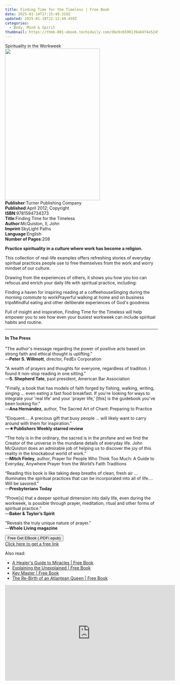 ```yaml
---
title: Finding Time for the Timeless | Free Book
date: 2025-01-14T17:15:49.319Z
updated: 2025-01-18T22:13:49.459Z
categories:
  - Body, Mind & Spirit
thumbnail: https://thmb-001-ebook.techidaily.com/dbe9c6590139a84f4e5245f5a59d1de1212f65cf3f6043399457c9995711c55b.jpg
---
```

<main id="book-container">
  <div class="flex flex-col">
    <div class="book-brief flex-1 py-6 px-4 sm:p-6 md:py-10 md:px-8">
      <!-- brief-->
      <div class="book-brief-main">Spirituality in the Workweek</div>
    </div>
    <div
      class="book-meta-info flex-1 grid gap-4 col-start-1 col-end-3 row-start-1 sm:mb-6 sm:grid-cols-4 lg:gap-6 lg:col-start-2 lg:row-end-6 lg:row-span-6 lg:mb-0"
    >
      <div
        class="book-meta-info-left place-content-center mt-4 p-4 text-sm leading-6 col-start-2 col-span-2 dark:text-slate-400"
      >
        <img
          class="w-full h-500 object-cover rounded-lg sm:h-255 sm:col-span-2 lg:col-span-full"
          src="https://img-001-ebook.techidaily.com/956df95bb37408bacc013ed243636a986c207ce88d8bd6424de94578eceace23.jpg"
          alt=""
          width="312"
          height="500"
        />
      </div>
      <div
        class="book-meta-info-right mt-2 col-start-1 row-start-2 col-span-3 self-center"
      >
        <!-- meta data  -->
        <div class="flex flex-col px-4 md:px-8">
          <div class="flex-1">
            <strong>Publisher</strong>:<span class="px-2"
              >Turner Publishing Company</span
            >
          </div>
          <div class="flex-1">
            <strong>Published</strong>:<span class="px-2"
              >April 2012; Copyright</span
            >
          </div>
          <div class="flex-1">
            <strong>ISBN</strong>:<span class="px-2">9781594734373</span>
          </div>
          <div class="flex-1">
            <strong>Title</strong>:<span class="px-2"
              >Finding Time for the Timeless</span
            >
          </div>
          <div class="flex-1">
            <strong>Author</strong>:<span class="px-2"
              >McQuiston, II, John</span
            >
          </div>
          <div class="flex-1">
            <strong>Imprint</strong>:<span class="px-2">SkyLight Paths</span>
          </div>
          <div class="flex-1">
            <strong>Language</strong>:<span class="px-2">English</span>
          </div>
          <div class="flex-1">
            <strong>Number of Pages</strong>:<span class="px-2">208</span>
          </div>
        </div>
      </div>
    </div>
    <div class="book-description flex-1 py-6 px-4 sm:p-6 md:py-10 md:px-8">
      <div class="book-description-main">
        <div accordion-content="" id="description">
          <p>
            <strong
              >Practice spirituality in a culture where work has become a
              religion.</strong
            >
          </p>
          <p>
            This collection of real-life examples offers refreshing stories of
            everyday spiritual practices people use to free themselves from the
            work and worry mindset of our culture.
          </p>
          <p>
            Drawing from the experiences of others, it shows you how you too can
            refocus and enrich your daily life with spiritual practice,
            including:
          </p>
          Finding a haven for inspiring reading at a coffeehouseSinging during
          the morning commute to workPrayerful walking at home and on business
          tripsMindful eating and other deliberate experiences of God's goodness
          <p>
            Full of insight and inspiration, Finding Time for the Timeless will
            help empower you to see how even your busiest workweek can include
            spiritual habits and routine.
          </p>
        </div>
      </div>
    </div>
    <div class="book-excerpts flex-1 py-6 px-4 sm:p-6 md:py-10 md:px-8">
      <!-- excerpts-->
      <div class="book-excerpts-main">
        <hr />
        <h4 class="placeholder placeholder-heading">
          <span>In The Press</span>
        </h4>
        <p></p>
        <p>
          "The author's message regarding the power of positive acts based on
          strong faith and ethical thought is uplifting."<br />—<strong
            >Peter S. Willmott</strong
          >, director, FedEx Corporation
        </p>
        <p>
          "A wealth of prayers and thoughts for everyone, regardless of
          tradition. I found it non-stop reading in one sitting."<br />—<strong
            >S. Shepherd Tate</strong
          >, past president, American Bar Association
        </p>
        <p>
          "Finally, a book that has models of faith forged by fishing, walking,
          writing, singing ... even eating a fast food breakfast. If you're
          looking for ways to integrate your 'real life' and your 'prayer life,’
          [this] is the guidebook you’ve been looking for."<br />—<strong
            >Ana Hernández</strong
          >, author, The Sacred Art of Chant: Preparing to Practice
        </p>
        <p>
          “Eloquent.... A precious gift that busy people ... will likely want to
          carry around with them for inspiration.”<br /><strong
            >—★Publishers Weekly starred review</strong
          >
        </p>
        <p>
          “The holy is in the ordinary, the sacred is in the profane and we find
          the Creator of the universe in the mundane details of everyday life.
          John McQuiston does an admirable job of helping us to discover the joy
          of this reality in the knockabout world of work.”<br />—<strong
            >Mitch Finley</strong
          >, author, Prayer for People Who Think Too Much: A Guide to Everyday,
          Anywhere Prayer from the World’s Faith Traditions
        </p>
        <p>
          “Reading this book is like taking deep breaths of clean, fresh air …
          illuminates the spiritual practices that can be incorporated into all
          of life…. Will be savored.”<br />—<strong>Presbyterians Today</strong>
        </p>
        <p>
          “Prove[s] that a deeper spiritual dimension into daily life, even
          during the workweek, is possible through prayer, meditation, ritual
          and other forms of spiritual practice.”<br />—<strong
            >Baker &amp; Taylor’s Spirit</strong
          >
        </p>
        <p>
          “Reveals the truly unique nature of prayer.”<br />—<strong
            >Whole Living magazine</strong
          >
        </p>
        <p></p>
      </div>
    </div>
    <div
      class="book-about-author flex-1 py-6 px-4 sm:p-6 md:py-10 md:px-8"
    ></div>
    <div class="book-free-get flex-1 py-6 px-4 sm:p-6 md:py-10 md:px-8">
      <button
        id="btn-free-get"
        class="bg-blue-500 hover:bg-blue-700 text-white font-bold py-2 px-4 rounded"
      >
        Free Get EBook (.PDF/.epub)
      </button>
      <div id="countdown-display" class="px-2 text-lg mt-2"></div>
      <a
        id="free-link"
        class="hidden bg-blue-500 hover:bg-blue-700 text-white font-bold py-2 px-4 rounded"
        href="https://www.ebooks.com/en-us/book/96499282/finding-time-for-the-timeless/mcquiston-ii-john/"
        target="_blank"
        >Click here to get a free link</a
      >
    </div>
    <script>
      let countdownTime = 0;
      let countdownInterval = null;
      document
        .getElementById('btn-free-get')
        .addEventListener('click', startCountdown);
      function startCountdown() {
        countdownTime = new Date().getTime() + 60000 * 3;
        countdownInterval = setInterval(updateCountdown, 1000);
        document.getElementById('btn-free-get').disabled = true;
        document
          .getElementById('btn-free-get')
          .classList.add('bg-gray-500', 'cursor-not-allowed');
      }
      function updateCountdown() {
        let currentTime = new Date().getTime();
        let timeLeft = countdownTime - currentTime;
        let secondsLeft = Math.floor(timeLeft / 1000);
        document.getElementById('countdown-display').innerHTML =
          `Remaining time: ${secondsLeft} seconds.`;
        if (secondsLeft <= 0) {
          clearInterval(countdownInterval);
          document.getElementById('btn-free-get').classList.add('hidden');
          document.getElementById('free-link').classList.remove('hidden');
          document.getElementById('countdown-display').innerHTML = '';
        }
      }
    </script>
  </div>
</main>

<ins class="adsbygoogle"
      style="display:block"
      data-ad-client="ca-pub-7571918770474297"
      data-ad-slot="8358498916"
      data-ad-format="auto"
      data-full-width-responsive="true"></ins>
    

<span class="atpl-alsoreadstyle">Also read:</span>
<div><ul>
<li><a href="https://novels-ebooks.techidaily.com/138576154-9781475915785-a-healers-guide-to-miracles/"><u>A Healer's Guide to Miracles | Free Book</u></a></li>
<li><a href="https://novels-ebooks.techidaily.com/138576194-9781450298049-explaining-the-unexplained/"><u>Explaining the Unexplained | Free Book</u></a></li>
<li><a href="https://novels-ebooks.techidaily.com/138576188-9781440135712-key-master/"><u>Key Master | Free Book</u></a></li>
<li><a href="https://novels-ebooks.techidaily.com/138576192-9781440141164-the-re-birth-of-an-atlantean-queen/"><u>The Re-Birth of an Atlantean Queen | Free Book</u></a></li>
</ul></div>

<!-- affiliate ads begin -->
<iframe width="560" height="315" src="https://www.youtube.com/embed/tPgf_wSdhS8?si=BHoH1ryaxmwk-8FV" title="YouTube video player" frameborder="0" allow="accelerometer; autoplay; clipboard-write; encrypted-media; gyroscope; picture-in-picture; web-share" referrerpolicy="strict-origin-when-cross-origin" allowfullscreen></iframe>
<!-- affiliate ads end -->

